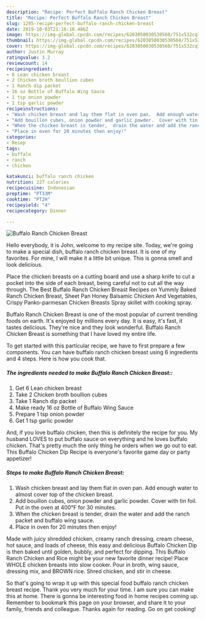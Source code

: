 ```yaml
---
description: "Recipe: Perfect Buffalo Ranch Chicken Breast"
title: "Recipe: Perfect Buffalo Ranch Chicken Breast"
slug: 1295-recipe-perfect-buffalo-ranch-chicken-breast
date: 2019-10-03T21:16:10.486Z
image: https://img-global.cpcdn.com/recipes/6203050030530560/751x532cq70/buffalo-ranch-chicken-breast-recipe-main-photo.jpg
thumbnail: https://img-global.cpcdn.com/recipes/6203050030530560/751x532cq70/buffalo-ranch-chicken-breast-recipe-main-photo.jpg
cover: https://img-global.cpcdn.com/recipes/6203050030530560/751x532cq70/buffalo-ranch-chicken-breast-recipe-main-photo.jpg
author: Justin Murray
ratingvalue: 3.2
reviewcount: 14
recipeingredient:
- 6 Lean chicken breast
- 2 Chicken broth boullion cubes
- 1 Ranch dip packet
- 16 oz Bottle of Buffalo Wing Sauce
- 1 tsp onion powder
- 1 tsp garlic powder
recipeinstructions:
- "Wash chicken breast and lay them flat in oven pan.  Add enough water to almost cover top of the chicken breast."
- "Add bouillon cubes, onion powder and garlic powder.  Cover with tin foil. Put in the oven at 400°F for 30 minutes."
- "When the chicken breast is tender,  drain the water and add the ranch packet and buffalo wing sauce."
- "Place in oven for 20 minutes then enjoy!"
categories:
- Resep
tags:
- buffalo
- ranch
- chicken

katakunci: buffalo ranch chicken
nutrition: 227 calories
recipecuisine: Indonesian
preptime: "PT33M"
cooktime: "PT2H"
recipeyield: "4"
recipecategory: Dinner

---
```



![Buffalo Ranch Chicken Breast](https://img-global.cpcdn.com/recipes/6203050030530560/751x532cq70/buffalo-ranch-chicken-breast-recipe-main-photo.jpg)

Hello everybody, it is John, welcome to my recipe site. Today, we're going to make a special dish, buffalo ranch chicken breast. It is one of my favorites. For mine, I will make it a little bit unique. This is gonna smell and look delicious.

Place the chicken breasts on a cutting board and use a sharp knife to cut a pocket into the side of each breast, being careful not to cut all the way through. The Best Buffalo Ranch Chicken Breast Recipes on Yummly Baked Ranch Chicken Breast, Sheet Pan Honey Balsamic Chicken And Vegetables, Crispy Panko-parmesan Chicken Breasts Spray skillet with cooking spray.

Buffalo Ranch Chicken Breast is one of the most popular of current trending foods on earth. It's enjoyed by millions every day. It is easy, it's fast, it tastes delicious. They're nice and they look wonderful. Buffalo Ranch Chicken Breast is something that I have loved my entire life.


To get started with this particular recipe, we have to first prepare a few components. You can have buffalo ranch chicken breast using 6 ingredients and 4 steps. Here is how you cook that.

##### The ingredients needed to make Buffalo Ranch Chicken Breast::

1. Get 6 Lean chicken breast
1. Take 2 Chicken broth boullion cubes
1. Take 1 Ranch dip packet
1. Make ready 16 oz Bottle of Buffalo Wing Sauce
1. Prepare 1 tsp onion powder
1. Get 1 tsp garlic powder


And, if you love buffalo chicken, then this is definitely the recipe for you. My husband LOVES to put buffalo sauce on everything and he loves buffalo chicken. That&#39;s pretty much the only thing he orders when we go out to eat. This Buffalo Chicken Dip Recipe is everyone&#39;s favorite game day or party appetizer! 

##### Steps to make Buffalo Ranch Chicken Breast:

1. Wash chicken breast and lay them flat in oven pan.  Add enough water to almost cover top of the chicken breast.
1. Add bouillon cubes, onion powder and garlic powder.  Cover with tin foil. Put in the oven at 400°F for 30 minutes.
1. When the chicken breast is tender,  drain the water and add the ranch packet and buffalo wing sauce.
1. Place in oven for 20 minutes then enjoy!


Made with juicy shredded chicken, creamy ranch dressing, cream cheese, hot sauce, and loads of cheese, this easy and delicious Buffalo Chicken Dip is then baked until golden, bubbly, and perfect for dipping. This Buffalo Ranch Chicken and Rice might be your new favorite dinner recipe! Place WHOLE chicken breasts into slow cooker. Pour in broth, wing sauce, dressing mix, and BROWN rice. Shred chicken, and stir in cheese. 

So that's going to wrap it up with this special food buffalo ranch chicken breast recipe. Thank you very much for your time. I am sure you can make this at home. There is gonna be interesting food in home recipes coming up. Remember to bookmark this page on your browser, and share it to your family, friends and colleague. Thanks again for reading. Go on get cooking!
